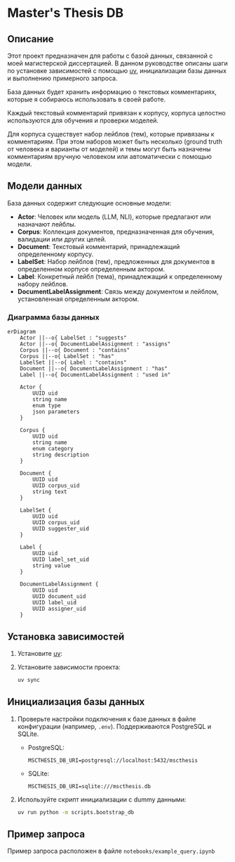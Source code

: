 # Master's Thesis DB

## Описание

Этот проект предназначен для работы с базой данных, связанной с моей магистерской диссертацией. В данном руководстве описаны шаги по установке зависимостей с помощью [uv](https://github.com/astral-sh/uv), инициализации базы данных и выполнению примерного запроса.

База данных будет хранить информацию о текстовых комментариях, которые я собираюсь использовать в своей работе.

Каждый текстовый комментарий привязан к корпусу, корпуса целостно используются для обучения и проверки моделей.

Для корпуса существует набор лейблов (тем), которые привязаны к комментариям. При этом наборов может быть несколько (ground truth от человека и варианты от моделей) и темы могут быть назначены комментариям вручную человеком или автоматически с помощью модели.

## Модели данных

База данных содержит следующие основные модели:

- **Actor**: Человек или модель (LLM, NLI), которые предлагают или назначают лейблы.
- **Corpus**: Коллекция документов, предназначенная для обучения, валидации или других целей.
- **Document**: Текстовый комментарий, принадлежащий определенному корпусу.
- **LabelSet**: Набор лейблов (тем), предложенных для документов в определенном корпусе определенным актором.
- **Label**: Конкретный лейбл (тема), принадлежащий к определенному набору лейблов.
- **DocumentLabelAssignment**: Связь между документом и лейблом, установленная определенным актором.

### Диаграмма базы данных

```mermaid
erDiagram
    Actor ||--o{ LabelSet : "suggests"
    Actor ||--o{ DocumentLabelAssignment : "assigns"
    Corpus ||--o{ Document : "contains"
    Corpus ||--o{ LabelSet : "has"
    LabelSet ||--o{ Label : "contains"
    Document ||--o{ DocumentLabelAssignment : "has"
    Label ||--o{ DocumentLabelAssignment : "used in"
    
    Actor {
        UUID uid
        string name
        enum type
        json parameters
    }
    
    Corpus {
        UUID uid
        string name
        enum category
        string description
    }
    
    Document {
        UUID uid
        UUID corpus_uid
        string text
    }
    
    LabelSet {
        UUID uid
        UUID corpus_uid
        UUID suggester_uid
    }
    
    Label {
        UUID uid
        UUID label_set_uid
        string value
    }
    
    DocumentLabelAssignment {
        UUID uid
        UUID document_uid
        UUID label_uid
        UUID assigner_uid
    }
```

## Установка зависимостей

1. Установите [uv](https://docs.astral.sh/uv/getting-started/installation/):

2. Установите зависимости проекта:

   ```bash
   uv sync
   ```

## Инициализация базы данных

1. Проверьте настройки подключения к базе данных в файле конфигурации (например, `.env`). Поддерживаются PostgreSQL и SQLite.
     - PostgreSQL:

       ```env
       MSCTHESIS_DB_URI=postgresql://localhost:5432/mscthesis
       ```
     - SQLite:
     
       ```env
       MSCTHESIS_DB_URI=sqlite:///mscthesis.db
       ```
2. Используйте скрипт инициализации с dummy данными:

   ```bash
   uv run python -m scripts.bootstrap_db
   ```

## Пример запроса

Пример запроса расположен в файле `notebooks/example_query.ipynb`
